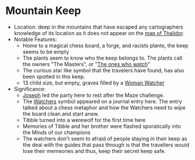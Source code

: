 # Mountain Keep

* Location: deep in the mountains that have escaped any cartographers knowledge of its location as it does not appear on the [map of Thalidor](../Government/Thalidor.jpg).
* Notable Features:
    - Home to a magical chess board, a forge, and racists plants, the keep seems to be empty
    - The plants seem to know who the keep belongs to. The plants call the owners "The Masters", or "[The ones who watch](../Characters/Watchers.md)"
    - The curious star like symbol that the travelers have found, has also been spotted in this keep. 
    - 13 child size, but empty, graves filled by a [Woman Watcher](../Characters/Watchers.md#the-mountain-keeps-masters)
* Significance:
    - [Joseph](../Characters/Joseph.md) led the party here to rest after the Maze challenge.
    - The [Watchers](../Characters/Watchers.md) symbol appeared on a journal entry here. The entry talked about a chess metaphor and how the Watchers need to wipe the board clean and start anew.
    - Tibble turned into a werewolf for the first time here
    - Memories of Tibble and her brother were flashed sporatically into the Minds of our champions
    - The watchers don't seem to afraid of people staying in their keep as the deal with the guides that pass through is that the travellers would lose their memeories and thus, keep their secret keep safe.